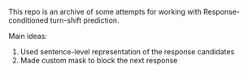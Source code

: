 This repo is an archive of some attempts for working with Response-conditioned turn-shift prediction.

Main ideas:

1) Used sentence-level representation of the response candidates 
2) Made custom mask to block the next response 

